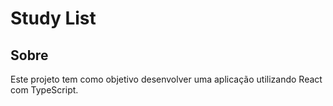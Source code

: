 # Study List

## Sobre

Este projeto tem como objetivo desenvolver uma aplicação utilizando React com TypeScript.

#